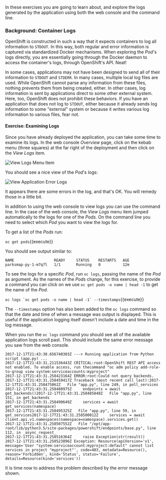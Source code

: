 In these exercises you are going to learn about, and explore the logs generated by the application using both the web console and the command line.

### Background: Container Logs

OpenShift is constructed in such a way that it expects containers to log all
information to `STDOUT`. In this way, both regular and error information is
captured via standardized Docker mechanisms. When exploring the *Pod*'s logs
directly, you are essentially going through the Docker daemon to access the
container's logs, through OpenShift's API. Neat!

In some cases, applications may not have been designed to send all of their
information to `STDOUT` and `STDERR`. In many cases, multiple local log files
are used. While OpenShift cannot parse any information from these files, nothing
prevents them from being created, either. In other cases, log information is
sent by applications direct to some other external system. Here, too, OpenShift does not prohibit these
behaviors. If you have an application that does not log to `STDOUT`, either because it
already sends log information to some "external" system or because it writes
various log information to various files, fear not.

#### Exercise: Examining Logs

Since you have already deployed the application, you can take some time to examine its
logs. In the web console _Overview_ page, click on the kebab menu (three squares) at the
far right of the deployment and then click on the _View Logs_ item.

![View Logs Menu Item](../../assets/workshops/training-workshop/05-view-logs-menu-item.png)

You should see a nice view of the *Pod*'s logs:

![View Application Error Logs](../../assets/workshops/training-workshop/05-application-error-logs.png)

It appears there are some errors in the log, and that's OK. You will remedy those
in a little bit.

In addition to using the web console to view logs you can use the command line. In the case of the web console, the _View Logs_ menu item jumped automatically to the logs for one of the _Pods_. On the command line you need to select which _Pod_ you want to view the logs for.

To get a list of the _Pods_ run:

``oc get pods``{{execute}}

You should see output similar to:

```
NAME                  READY     STATUS    RESTARTS   AGE
parksmap-py-1-m7q7l   1/1       Running   0          12m
```

To see the logs for a specific _Pod_, run ``oc logs``, passing the name of the _Pod_ as argument. As the names of the _Pods_ change, for this exercise, to provide a command you can click on we use ``oc get pods -o name | head -1`` to get the name of the _Pod_.

``oc logs `oc get pods -o name | head -1` --timestamps``{{execute}}

The ``--timestamps`` option has also been added to the ``oc logs`` command so that the date and time of when a message was output is displayed. This is useful if the application logging itself doesn't include a date and time in the log message.

When you run the ``oc logs`` command you should see all of the available application logs scroll past. This should include the same error message you saw from the web console.

```
2017-12-17T21:43:30.656740303Z ---> Running application from Python script (app.py) ...
2017-12-17T21:43:31.211536443Z CRITICAL:root:OpenShift REST API access not enabled. To enable access, run thecommand "oc adm policy add-role-to-group view system:serviceaccounts:myproject"
2017-12-17T21:43:31.258423164Z ERROR:root:Could not query backends.
2017-12-17T21:43:31.258459417Z Traceback (most recent call last):2017-12-17T21:43:31.258475062Z   File "app.py", line 249, in poll_services
2017-12-17T21:43:31.258480975Z     endpoints = await get_backends()2017-12-17T21:43:31.258485848Z   File "app.py", line 151, in get_backends
2017-12-17T21:43:31.258490649Z     services = await get_services(namespace)
2017-12-17T21:43:31.258495325Z   File "app.py", line 59, in get_services2017-12-17T21:43:31.258500012Z     services = await client.api.v1.namespaces(namespace=namespace).services.get()
2017-12-17T21:43:31.258507552Z   File "/opt/app-root/lib/python3.5/site-packages/powershift/endpoints/base.py", line 112, in _async_request_
2017-12-17T21:43:31.258516364Z     raise Exception(str(result))
2017-12-17T21:43:31.258523896Z Exception: Resource(apiVersion='v1', message='User "system:serviceaccount:myproject:default" cannot list services in project "myproject"', code=403, metadata=Resource(), reason='Forbidden', kind='Status', status='Failure', details=Resource(kind='services'))
```

It is time now to address the problem described by the error message shown.
